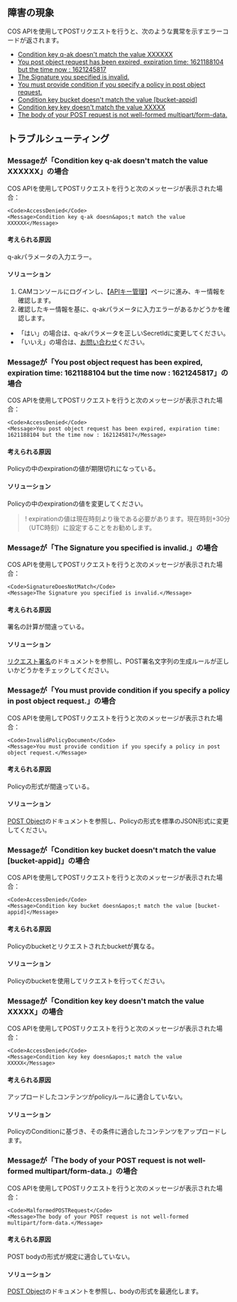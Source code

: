 ## 障害の現象

COS APIを使用してPOSTリクエストを行うと、次のような異常を示すエラーコードが返されます。
- [Condition key q-ak doesn&apos;t match the value XXXXXX](#AccessDenied_q-ak)
- [You post object request has been expired, expiration time: 1621188104 but the time now : 1621245817](#AccessDenied_Expiration)
- [The Signature you specified is invalid.](#SignatureDoesNotMatch_POSTSignature)
- [You must provide condition if you specify a policy in post object request.](#InvalidPolicyDocument_JSONFormat)
- [Condition key bucket doesn&apos;t match the value [bucket-appid]](#AccessDenied_BucketNotConsistent)
- [Condition key key doesn&apos;t match the value XXXXX](#AccessDenied_Condition)
- [The body of your POST request is not well-formed multipart/form-data.](#MalformedPOSTRequest_POSTBody)



## トラブルシューティング

<span id="AccessDenied_q-ak"></span>
### Messageが「Condition key q-ak doesn&apos;t match the value XXXXXX」の場合

COS APIを使用してPOSTリクエストを行うと次のメッセージが表示された場合：

```
<Code>AccessDenied</Code>
<Message>Condition key q-ak doesn&apos;t match the value XXXXXX</Message>
```

#### 考えられる原因

q-akパラメータの入力エラー。

#### ソリューション

1. CAMコンソールにログインし、【[APIキー管理](https://console.cloud.tencent.com/cam/capi)】ページに進み、キー情報を確認します。
2. 確認したキー情報を基に、q-akパラメータに入力エラーがあるかどうかを確認します。
 - 「はい」の場合は、q-akパラメータを正しいSecretIdに変更してください。
 - 「いいえ」の場合は、[お問い合わせ](https://intl.cloud.tencent.com/contact-sales)ください。

<span id="AccessDenied_Expiration"></span>
### Messageが「You post object request has been expired, expiration time: 1621188104 but the time now : 1621245817」の場合

COS APIを使用してPOSTリクエストを行うと次のメッセージが表示された場合：

```
<Code>AccessDenied</Code>
<Message>You post object request has been expired, expiration time: 1621188104 but the time now : 1621245817</Message>
```


#### 考えられる原因

Policyの中のexpirationの値が期限切れになっている。

#### ソリューション

Policyの中のexpirationの値を変更してください。
>! expirationの値は現在時刻より後である必要があります。現在時刻+30分（UTC時刻）に設定することをお勧めします。
>


<span id="SignatureDoesNotMatch_POSTSignature"></span>
### Messageが「The Signature you specified is invalid.」の場合

COS APIを使用してPOSTリクエストを行うと次のメッセージが表示された場合：

```
<Code>SignatureDoesNotMatch</Code>
<Message>The Signature you specified is invalid.</Message>
```

#### 考えられる原因

署名の計算が間違っている。

#### ソリューション

[リクエスト署名](https://intl.cloud.tencent.com/document/product/436/7778)のドキュメントを参照し、POST署名文字列の生成ルールが正しいかどうかをチェックしてください。


<span id="InvalidPolicyDocument_JSONFormat"></span>
### Messageが「You must provide condition if you specify a policy in post object request.」の場合

COS APIを使用してPOSTリクエストを行うと次のメッセージが表示された場合：

```
<Code>InvalidPolicyDocument</Code>
<Message>You must provide condition if you specify a policy in post object request.</Message>
```


#### 考えられる原因

Policyの形式が間違っている。

#### ソリューション

[POST Object](https://intl.cloud.tencent.com/document/product/436/14690)のドキュメントを参照し、Policyの形式を標準のJSON形式に変更してください。


<span id="AccessDenied_BucketNotConsistent"></span>
### Messageが「Condition key bucket doesn&apos;t match the value [bucket-appid]」の場合

COS APIを使用してPOSTリクエストを行うと次のメッセージが表示された場合：

```
<Code>AccessDenied</Code>
<Message>Condition key bucket doesn&apos;t match the value [bucket-appid]</Message>
```


#### 考えられる原因

Policyのbucketとリクエストされたbucketが異なる。

#### ソリューション

Policyのbucketを使用してリクエストを行ってください。


<span id="AccessDenied_Condition"></span>
### Messageが「Condition key key doesn&apos;t match the value XXXXX」の場合

COS APIを使用してPOSTリクエストを行うと次のメッセージが表示された場合：

```
<Code>AccessDenied</Code>
<Message>Condition key key doesn&apos;t match the value XXXXX</Message>
```


#### 考えられる原因

アップロードしたコンテンツがpolicyルールに適合していない。

#### ソリューション

PolicyのConditionに基づき、その条件に適合したコンテンツをアップロードします。


<span id="MalformedPOSTRequest_POSTBody"></span>
### Messageが「The body of your POST request is not well-formed multipart/form-data.」の場合

COS APIを使用してPOSTリクエストを行うと次のメッセージが表示された場合：

```
<Code>MalformedPOSTRequest</Code>
<Message>The body of your POST request is not well-formed multipart/form-data.</Message>
```

#### 考えられる原因

POST bodyの形式が規定に適合していない。

#### ソリューション

[POST Object](https://intl.cloud.tencent.com/document/product/436/14690)のドキュメントを参照し、bodyの形式を最適化します。




